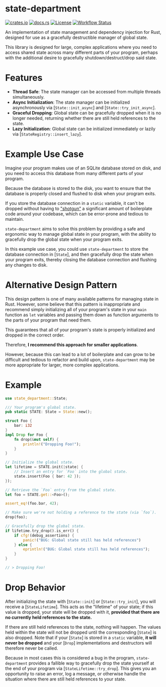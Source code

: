 # state-department

[![crates.io](https://img.shields.io/crates/v/state-department.svg)](https://crates.io/crates/state-department)
[![docs.rs](https://docs.rs/state-department/badge.svg)](https://docs.rs/state-department/)
[![License](https://img.shields.io/crates/l/state-department)](https://github.com/WilliamVenner/state-department)
[![Workflow Status](https://github.com/WilliamVenner/state-department/workflows/ci/badge.svg)](https://github.com/WilliamVenner/state-department/actions?query=workflow%3A%22ci%22)

An implementation of state management and dependency injection for Rust,
designed for use as a gracefully destructible manager of global state.

This library is designed for large, complex applications where you need
to access shared state across many different parts of your program,
perhaps with the additional desire to gracefully shutdown/destruct/drop
said state.

# Features

-   **Thread Safe**: The state manager can be accessed from multiple threads
    simultaneously.
-   **Async Initialization**: The state manager can be initialized
    asynchronously via [`State::init_async`] and [`State::try_init_async`].
-   **Graceful Dropping**: Global state can be gracefully dropped when it is no
    longer needed, returning whether there are still held references to the state.
-   **Lazy Initialization**: Global state can be initialized immediately or lazily
    via [`StateRegistry::insert_lazy`].

# Example Use Case

Imagine your program makes use of an SQLite database stored on disk, and you
need to access this database from many different parts of your program.

Because the database is stored to the disk, you want to ensure that the
database is properly closed and flushed to disk when your program exits.

If you store the database connection in a `static` variable, it can't be
dropped without having to ["shotgun"] a significant amount of boilerplate
code around your codebase, which can be error-prone and tedious to maintain.

`state-department` aims to solve this problem by providing a safe and
ergonomic way to manage global state in your program, with the ability to
gracefully drop the global state when your program exits.

In this example use case, you could use `state-department` to store the
database connection in [`State`], and then gracefully drop the state when
your program exits, thereby closing the database connection and flushing
any changes to disk.

["shotgun"]: https://en.wikipedia.org/wiki/Shotgun_surgery

# Alternative Design Pattern

This design pattern is one of many available patterns for managing state
in Rust. However, some believe that this pattern is inappropriate and
recommend simply initializing all of your program's state in your
`main` function as `let` variables and passing them down as function
arguments to the parts of your program that need them.

This guarantees that all of your program's state is properly initialized and
dropped in the correct order.

Therefore, **I recommend this approach for smaller applications**.

However, because this can lead to a lot of boilerplate and can grow to
be difficult and tedious to refactor and build upon, `state-department`
may be more appropriate for larger, more complex applications.

# Example

```rust
use state_department::State;

/// Your program's global state.
pub static STATE: State = State::new();

struct Foo {
    bar: i32
}
impl Drop for Foo {
    fn drop(&mut self) {
        println!("Dropping Foo!");
    }
}

// Initialize the global state.
let lifetime = STATE.init(|state| {
    // Insert an entry for `Foo` into the global state.
    state.insert(Foo { bar: 42 });
});

// Retrieve the `Foo` entry from the global state.
let foo = STATE.get::<Foo>();

assert_eq!(foo.bar, 42);

// Make sure we're not holding a reference to the state (via `foo`).
drop(foo);

// Gracefully drop the global state.
if lifetime.try_drop().is_err() {
    if cfg!(debug_assertions) {
        panic!("BUG: Global state still has held references")
    } else {
        eprintln!("BUG: Global state still has held references");
    }
}

// > Dropping Foo!
```

# Drop Behavior

After initializing the state with [`State::init`] or [`State::try_init`],
you will receive a [`StateLifetime`]. This acts as the "lifetime" of your
state; if this value is dropped, your state will be dropped with it,
**provided that there are no currently held references to the state.**

If there are still held references to the state, nothing will happen. The
values held within the state will not be dropped until the corresponding
[`State`] is also dropped. Note that if your [`State`] is stored
in a `static` variable, **it will never be dropped** and your [`Drop`]
implementations and destructors will therefore never be called.

Because in most cases this is considered a bug in the program,
`state-department` provides a fallible way to gracefully drop the state
yourself at the end of your program via [`StateLifetime::try_drop`].
This gives you an opportunity to raise an error, log a message, or otherwise
handle the situation where there are still held references to your state.
